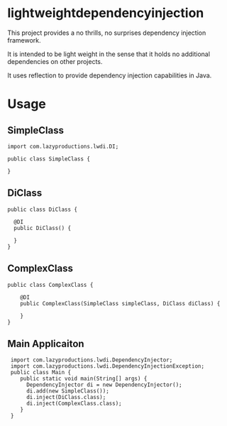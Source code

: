 # lightweightdependencyinjection

This project provides a no thrills, no surprises dependency injection framework.

It is intended to be light weight in the sense that it holds no additional dependencies on other projects.

It uses reflection to provide dependency injection capabilities in Java.

# Usage

## SimpleClass
```
import com.lazyproductions.lwdi.DI;

public class SimpleClass {

}
```

## DiClass
```
public class DiClass {
  
  @DI
  public DiClass() {
  
  }
}
```

## ComplexClass
```
public class ComplexClass {

    @DI
    public ComplexClass(SimpleClass simpleClass, DiClass diClass) {
        
    }
}
```

## Main Applicaiton
```
 import com.lazyproductions.lwdi.DependencyInjector;
 import com.lazyproductions.lwdi.DependencyInjectionException;
 public class Main {
    public static void main(String[] args) {
      DependencyInjector di = new DependencyInjector();
      di.add(new SimpleClass());
      di.inject(DiClass.class);
      di.inject(ComplexClass.class);
    }
 }
 ```
